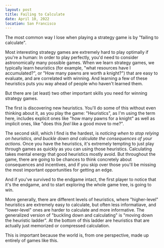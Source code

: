 ```yaml
---
layout: post
title: Failing to Calculate
date: April 10, 2022
location: San Francisco
---
```


The most common way I lose when playing a strategy game is by "failing to
calculate".

Most interesting strategy games are extremely hard to play optimally if you're
a human: In order to play perfectly, you'd need to consider astronomically many
possible games. When we learn strategy games, we typically learn heuristics
(for example, "what resources have I accumulated?", or "How many pawns are
worth a knight?") that are easy to evaluate, and are correlated with winning.
And learning a few of these heuristics puts you way ahead of people who haven't
learned them.

But there are (at least) two other important skills you need for winning
strategy games.

The first is discovering new heuristics. You'll do some of this without even
thinking about it, as you play the game: "Heuristics", as I'm using the term
here, includes explicit ones like "how many pawns for a knight" as well as
implicit ones, like "does this *feel* like a good move to me?".


The second skill, which I find is the hardest, is *noticing when to stop
relying on heuristics, and buckle down and calculate the consequences of your
actions*. Once you have the heuristics, it's extremely tempting to just play
through games as quickly as you can using those heuristics. Calculating takes
mental energy that good heuristics mostly avoid. But throughout the game, there
are going to be chances to think concretely about consequences and incentives,
and if you skip over those you'll be missing the most important opportunities
for getting an edge.

And if you've survived to the endgame intact, the first player to notice that
it's the endgame, and to start exploring the whole game tree, is going to win.

More generally, there are different levels of heuristics, where "higher-level"
heuristics are extremely easy to calculate, but often less informatiave, and
"lower-level" ones are harder to calculate and more informative. The generalized
version of "buckling down and calculating" is "moving down the heuristic ladder".
At the bottom of this ladder are heuristics that are actually just memorized or
compressed calculation.

This is important because the world is, from one perspective, made up entirely
of games like this.
